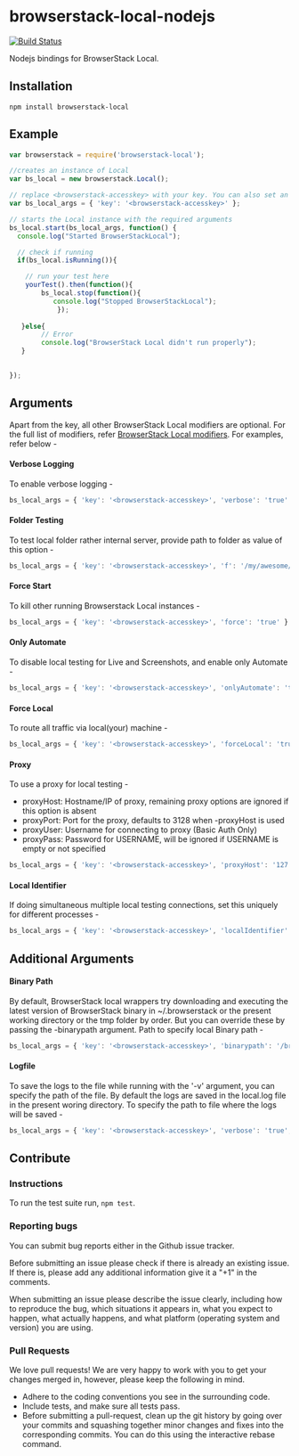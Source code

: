 # browserstack-local-nodejs

[![Build Status](https://travis-ci.org/browserstack/browserstack-local-nodejs.svg?branch=master)](https://travis-ci.org/browserstack/browserstack-local-nodejs)

Nodejs bindings for BrowserStack Local.

## Installation

```
npm install browserstack-local
```

## Example

```js
var browserstack = require('browserstack-local');

//creates an instance of Local
var bs_local = new browserstack.Local();

// replace <browserstack-accesskey> with your key. You can also set an environment variable - "BROWSERSTACK_ACCESS_KEY".
var bs_local_args = { 'key': '<browserstack-accesskey>' };

// starts the Local instance with the required arguments
bs_local.start(bs_local_args, function() {
  console.log("Started BrowserStackLocal");

  // check if running 
  if(bs_local.isRunning()){

	// run your test here	
	yourTest().then(function(){
		bs_local.stop(function(){ 
		   console.log("Stopped BrowserStackLocal");
	        });	
 
   }else{
		// Error
		console.log("BrowserStack Local didn't run properly");
   }
 

});

```

## Arguments

Apart from the key, all other BrowserStack Local modifiers are optional. For the full list of modifiers, refer [BrowserStack Local modifiers](https://www.browserstack.com/local-testing#modifiers). For examples, refer below -

#### Verbose Logging
To enable verbose logging -
```js
bs_local_args = { 'key': '<browserstack-accesskey>', 'verbose': 'true' }
```

#### Folder Testing
To test local folder rather internal server, provide path to folder as value of this option -
```js
bs_local_args = { 'key': '<browserstack-accesskey>', 'f': '/my/awesome/folder' }
```

#### Force Start
To kill other running Browserstack Local instances -
```js
bs_local_args = { 'key': '<browserstack-accesskey>', 'force': 'true' }
```

#### Only Automate
To disable local testing for Live and Screenshots, and enable only Automate -
```js
bs_local_args = { 'key': '<browserstack-accesskey>', 'onlyAutomate': 'true' }
```

#### Force Local
To route all traffic via local(your) machine -
```js
bs_local_args = { 'key': '<browserstack-accesskey>', 'forceLocal': 'true' }
```

#### Proxy
To use a proxy for local testing -

* proxyHost: Hostname/IP of proxy, remaining proxy options are ignored if this option is absent
* proxyPort: Port for the proxy, defaults to 3128 when -proxyHost is used
* proxyUser: Username for connecting to proxy (Basic Auth Only)
* proxyPass: Password for USERNAME, will be ignored if USERNAME is empty or not specified

```js
bs_local_args = { 'key': '<browserstack-accesskey>', 'proxyHost': '127.0.0.1', 'proxyPort': '8000', 'proxyUser': 'user', 'proxyPass': 'password' }
```

#### Local Identifier
If doing simultaneous multiple local testing connections, set this uniquely for different processes -
```js
bs_local_args = { 'key': '<browserstack-accesskey>', 'localIdentifier': 'randomstring' }
```

## Additional Arguments

#### Binary Path
 
 By default, BrowserStack local wrappers try downloading and executing the latest version of BrowserStack binary in ~/.browserstack or the present working directory or the tmp folder by order. But you can override these by passing the -binarypath argument.
 Path to specify local Binary path -
 ```js
 bs_local_args = { 'key': '<browserstack-accesskey>', 'binarypath': '/browserstack/BrowserStackLocal' }
 ```

#### Logfile
To save the logs to the file while running with the '-v' argument, you can specify the path of the file. By default the logs are saved in the local.log file in the present woring directory.
To specify the path to file where the logs will be saved -
```js
bs_local_args = { 'key': '<browserstack-accesskey>', 'verbose': 'true', 'logFile': '/browserstack/logs.txt' }
```

## Contribute

### Instructions

To run the test suite run, `npm test`.

### Reporting bugs

You can submit bug reports either in the Github issue tracker.

Before submitting an issue please check if there is already an existing issue. If there is, please add any additional information give it a "+1" in the comments.

When submitting an issue please describe the issue clearly, including how to reproduce the bug, which situations it appears in, what you expect to happen, what actually happens, and what platform (operating system and version) you are using.

### Pull Requests

We love pull requests! We are very happy to work with you to get your changes merged in, however, please keep the following in mind.

* Adhere to the coding conventions you see in the surrounding code.
* Include tests, and make sure all tests pass.
* Before submitting a pull-request, clean up the git history by going over your commits and squashing together minor changes and fixes into the corresponding commits. You can do this using the interactive rebase command.

